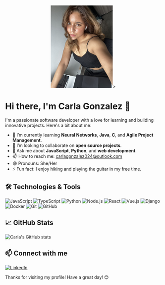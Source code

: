 <p align="center">
    <img width="200" src="https://github.com/Carlixgonzam/Carlixgonzam/blob/main/imagen.jpeg">>
</p>

# Hi there, I'm Carla Gonzalez 👋

I'm a passionate software developer with a love for learning and building innovative projects. Here's a bit about me:

- 🌱 I’m currently learning **Neural Networks**, **Java**, **C**, and **Agile Project Management**.
- 👯 I’m looking to collaborate on **open source projects**.
- 💬 Ask me about **JavaScript**, **Python**, and **web development**.
- 📫 How to reach me: [carlagonzalez024@outlook.com](mailto:carlagonzalez024@outlook.com)
- 😄 Pronouns: She/Her
- ⚡ Fun fact: I enjoy hiking and playing the guitar in my free time.

## 🛠️ Technologies & Tools

![JavaScript](https://img.shields.io/badge/-JavaScript-333333?style=flat&logo=javascript)
![TypeScript](https://img.shields.io/badge/-TypeScript-333333?style=flat&logo=typescript)
![Python](https://img.shields.io/badge/-Python-333333?style=flat&logo=python)
![Node.js](https://img.shields.io/badge/-Node.js-333333?style=flat&logo=node.js)
![React](https://img.shields.io/badge/-React-333333?style=flat&logo=react)
![Vue.js](https://img.shields.io/badge/-Vue.js-333333?style=flat&logo=vue.js)
![Django](https://img.shields.io/badge/-Django-333333?style=flat&logo=django)
![Docker](https://img.shields.io/badge/-Docker-333333?style=flat&logo=docker)
![Git](https://img.shields.io/badge/-Git-333333?style=flat&logo=git)
![GitHub](https://img.shields.io/badge/-GitHub-333333?style=flat&logo=github)

## 📈 GitHub Stats

![Carla's GitHub stats](https://github-readme-stats.vercel.app/api?username=Carlixgonzam&show_icons=true&theme=radical)

## 📫 Connect with me

[![LinkedIn](https://img.shields.io/badge/-LinkedIn-333333?style=flat&logo=linkedin)]([https://www.linkedin.com/in/carlixgonzam/](https://www.linkedin.com/in/carla-fernanda-gonz%C3%A1lez-mina-060aa1302/))

Thanks for visiting my profile! Have a great day! 😊
````
